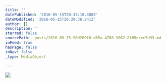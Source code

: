 ```yaml
---
title: ''
datePublished: '2016-05-15T20:34:10.308Z'
dateModified: '2016-05-15T20:29:36.241Z'
author: []
description: ''
starred: false
sourcePath: _posts/2016-05-15-90d209f8-d65a-4768-9062-8f65dcec5d33.md
inFeed: true
hasPage: false
inNav: false
_type: MediaObject

---
```

![](https://the-grid-user-content.s3-us-west-2.amazonaws.com/a07293b6-b552-4b91-b99c-60fa41f75193.jpg)